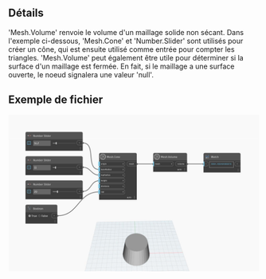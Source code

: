 ## Détails
'Mesh.Volume' renvoie le volume d'un maillage solide non sécant. Dans l'exemple ci-dessous, 'Mesh.Cone' et 'Number.Slider' sont utilisés pour créer un cône, qui est ensuite utilisé comme entrée pour compter les triangles. 'Mesh.Volume' peut également être utile pour déterminer si la surface d'un maillage est fermée. En fait, si le maillage a une surface ouverte, le noeud signalera une valeur 'null'.

## Exemple de fichier

![Example](./Autodesk.DesignScript.Geometry.Mesh.Volume_img.jpg)
